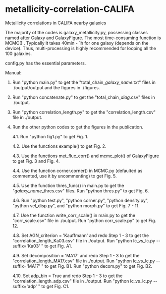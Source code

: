 # metallicity-correlation-CALIFA
Metallicity correlations in CALIFA nearby galaxies

The majority of the codes is galaxy_metallicity.py, possessing classes named after Galaxy and GalaxyFigure. The most time-consuming function is MCMC()
. Typically it takes 40min - 1h for one galaxy (depends on the device). Thus, multi-processing is highly recommended for looping all the 100 galaxies.

config.py has the essential parameters.

Manual:

1. Run "python main.py" to get the "total_chain_*galaxy_name*.txt" files in ./output/output and the figures in ./figures.

2. Run "python concatenate.py" to get the "total_chain_*diag*.csv" files in ./output.

3. Run "python correlation_length.py" to get the "correlation_length.csv" file in ./output.

4. Run the other python codes to get the figures in the publication.

    4.1. Run "python fig1.py" to get Fig. 1.
  
    4.2. Use the functions example() to get Fig. 2.
  
    4.3. Use the functions met_fluc_corr() and mcmc_plot() of GalaxyFigure to get Fig. 3 and Fig. 4.
  
    4.4. Use the function corner.corner() in MCMC.py (defaulted as commented, use it by uncommenting) to get Fig. 5.
  
    4.5. Use the function thres_func() in main.py to get the "*galaxy_name*\_thres.csv" files. Run "python thres.py" to get Fig. 6.
    
    4.6. Run "python test.py", "python corner.py", "python density.py", "python vel_disp.py", and "python morph.py" to get Fig. 7 - 11.
    
    4.7. Use the function write_corr_scale() in main.py to get the "corr_scale.csv" file in ./output. Run "python corr_scale.py" to get Fig. 12.
    
    4.8. Set AGN_criterion = 'Kauffmann' and redo Step 1 - 3 to get the "correlation_length_Ka03.csv" file in ./output. Run "python lc_vs_lc.py --suffix='Ka03' " to get Fig. A1.
    
    4.9. Set decomposition = 'MA17' and redo Step 1 - 3 to get the "correlation_length_MA17.csv" file in ./output. Run "python lc_vs_lc.py --suffix='MA17' " to get Fig. B1. Run "python decom.py" to get Fig. B2.
     
    4.10. Set adp_bin = True and redo Step 1 - 3 to get the "correlation_length_adp.csv" file in ./output. Run "python lc_vs_lc.py --suffix='adp' " to get Fig. C1.
